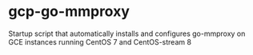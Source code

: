 # gcp-go-mmproxy
Startup script that  automatically installs and configures go-mmproxy on GCE instances running CentOS 7 and CentOS-stream 8 
